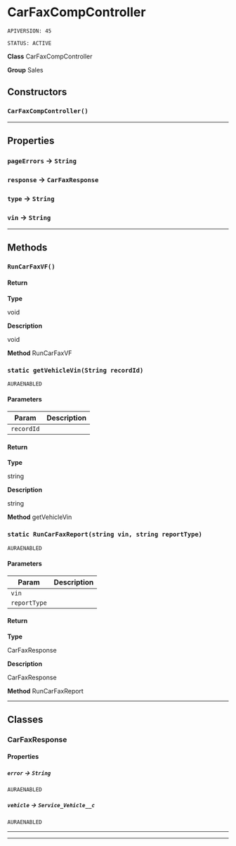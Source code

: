 # CarFaxCompController

`APIVERSION: 45`

`STATUS: ACTIVE`



**Class** CarFaxCompController


**Group** Sales

## Constructors
### `CarFaxCompController()`
---
## Properties

### `pageErrors` → `String`


### `response` → `CarFaxResponse`


### `type` → `String`


### `vin` → `String`


---
## Methods
### `RunCarFaxVF()`
#### Return

**Type**

void

**Description**

void


**Method** RunCarFaxVF

### `static getVehicleVin(String recordId)`

`AURAENABLED`
#### Parameters

|Param|Description|
|---|---|
|`recordId`||

#### Return

**Type**

string

**Description**

string


**Method** getVehicleVin

### `static RunCarFaxReport(string vin, string reportType)`

`AURAENABLED`
#### Parameters

|Param|Description|
|---|---|
|`vin`||
|`reportType`||

#### Return

**Type**

CarFaxResponse

**Description**

CarFaxResponse


**Method** RunCarFaxReport

---
## Classes
### CarFaxResponse
#### Properties

##### `error` → `String`

`AURAENABLED` 

##### `vehicle` → `Service_Vehicle__c`

`AURAENABLED` 

---

---
